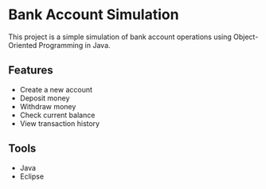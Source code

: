 # Bank Account Simulation

This project is a simple simulation of bank account operations using Object-Oriented Programming in Java.

## Features

- Create a new account
- Deposit money
- Withdraw money
- Check current balance
- View transaction history

## Tools

- Java
- Eclipse

